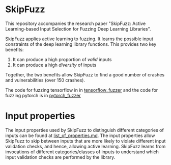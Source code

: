 

SkipFuzz
=========

This repository accompanies the research paper "SkipFuzz: Active Learning-based Input Selection for
Fuzzing Deep Learning Libraries".



SkipFuzz applies active learning to fuzzing. It learns the possible input constraints of the deep learning library functions. This provides two key benefits:
1. It can produce a high proportion of _valid_ inputs
2. It can produce a high _diversity_ of inputs

Together, the two benefits allow SkipFuzz to find a good number of crashes and vulnerabilities (over 150 crashes).

The code for fuzzing tensorflow in in [tensorflow_fuzzer](tensorflow_fuzzer) and the code for fuzzing pytorch is in [pytorch_fuzzer](pytorch_fuzzer)


Input properties
=======================

The input properties used by SkipFuzz to distinguish different categories of inputs can be found at [list_of_properties.md](list_of_properties.md).
The input properties allow SkipFuzz to skip between inputs that are more likely to violate different input validation checks, and hence, allowing active learning.
SkipFuzz learns from invocations of different categories/classes of inputs to understand which input validation checks are performed by the library.






